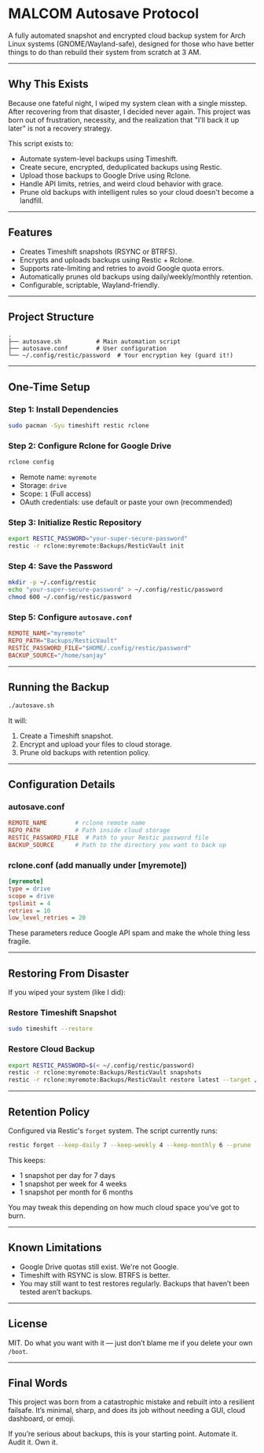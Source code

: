 # MALCOM Autosave Protocol

A fully automated snapshot and encrypted cloud backup system for Arch Linux systems (GNOME/Wayland-safe), designed for those who have better things to do than rebuild their system from scratch at 3 AM.

---

## Why This Exists

Because one fateful night, I wiped my system clean with a single misstep. After recovering from that disaster, I decided never again. This project was born out of frustration, necessity, and the realization that "I'll back it up later" is not a recovery strategy.

This script exists to:

* Automate system-level backups using Timeshift.
* Create secure, encrypted, deduplicated backups using Restic.
* Upload those backups to Google Drive using Rclone.
* Handle API limits, retries, and weird cloud behavior with grace.
* Prune old backups with intelligent rules so your cloud doesn't become a landfill.

---

## Features

* Creates Timeshift snapshots (RSYNC or BTRFS).
* Encrypts and uploads backups using Restic + Rclone.
* Supports rate-limiting and retries to avoid Google quota errors.
* Automatically prunes old backups using daily/weekly/monthly retention.
* Configurable, scriptable, Wayland-friendly.

---

## Project Structure

```
.
├── autosave.sh          # Main automation script
├── autosave.conf        # User configuration
└── ~/.config/restic/password  # Your encryption key (guard it!)
```

---

## One-Time Setup

### Step 1: Install Dependencies

```bash
sudo pacman -Syu timeshift restic rclone
```

### Step 2: Configure Rclone for Google Drive

```bash
rclone config
```

* Remote name: `myremote`
* Storage: `drive`
* Scope: `1` (Full access)
* OAuth credentials: use default or paste your own (recommended)

### Step 3: Initialize Restic Repository

```bash
export RESTIC_PASSWORD="your-super-secure-password"
restic -r rclone:myremote:Backups/ResticVault init
```

### Step 4: Save the Password

```bash
mkdir -p ~/.config/restic
echo "your-super-secure-password" > ~/.config/restic/password
chmod 600 ~/.config/restic/password
```

### Step 5: Configure `autosave.conf`

```conf
REMOTE_NAME="myremote"
REPO_PATH="Backups/ResticVault"
RESTIC_PASSWORD_FILE="$HOME/.config/restic/password"
BACKUP_SOURCE="/home/sanjay"
```

---

## Running the Backup

```bash
./autosave.sh
```

It will:

1. Create a Timeshift snapshot.
2. Encrypt and upload your files to cloud storage.
3. Prune old backups with retention policy.

---

## Configuration Details

### autosave.conf

```conf
REMOTE_NAME        # rclone remote name
REPO_PATH          # Path inside cloud storage
RESTIC_PASSWORD_FILE  # Path to your Restic password file
BACKUP_SOURCE      # Path to the directory you want to back up
```

### rclone.conf (add manually under \[myremote])

```ini
[myremote]
type = drive
scope = drive
tpslimit = 4
retries = 10
low_level_retries = 20
```

These parameters reduce Google API spam and make the whole thing less fragile.

---

## Restoring From Disaster

If you wiped your system (like I did):

### Restore Timeshift Snapshot

```bash
sudo timeshift --restore
```

### Restore Cloud Backup

```bash
export RESTIC_PASSWORD=$(< ~/.config/restic/password)
restic -r rclone:myremote:Backups/ResticVault snapshots
restic -r rclone:myremote:Backups/ResticVault restore latest --target /tmp/restore
```

---

## Retention Policy

Configured via Restic's `forget` system. The script currently runs:

```bash
restic forget --keep-daily 7 --keep-weekly 4 --keep-monthly 6 --prune
```

This keeps:

* 1 snapshot per day for 7 days
* 1 snapshot per week for 4 weeks
* 1 snapshot per month for 6 months

You may tweak this depending on how much cloud space you’ve got to burn.

---

## Known Limitations

* Google Drive quotas still exist. We're not Google.
* Timeshift with RSYNC is slow. BTRFS is better.
* You may still want to test restores regularly. Backups that haven’t been tested aren’t backups.

---

## License

MIT. Do what you want with it — just don’t blame me if you delete your own `/boot`.

---

## Final Words

This project was born from a catastrophic mistake and rebuilt into a resilient failsafe. It’s minimal, sharp, and does its job without needing a GUI, cloud dashboard, or emoji.

If you’re serious about backups, this is your starting point. Automate it. Audit it. Own it.
